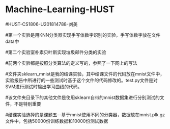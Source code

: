 # Machine-Learning-HUST
#HUST-CS1806-U201814788-刘美

#第一个实验是用KNN分类器实现手写体数字识别的实验，手写体数字放在文件data中

#第二个实验室朴素贝叶斯实现垃圾邮件分类的实验

#前两个实验都是按照分类算法的定义写的，参照了一下网上的写法

#文件夹sklearn_mnist是我的结课实验，其中结课文件的代码放在mnist文件中，实验报告中所进行的一些测试时基于这个文件的代码修改的。test.py文件是对SVM进行测试时输出学习曲线的代码。

#该文件夹目录下的其他文件是使用sklearn自带的mnist数据集进行分别测试的文件，不是特别重要

#结课实验选择的是课题五--基于mnist使用不同的分类器，数据放在mnist.plk.gz文件中，包括50000份训练数据和10000份测试数据
